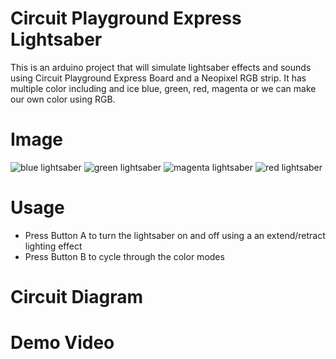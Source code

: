 # Circuit Playground Express Lightsaber

This is an arduino project that will simulate lightsaber effects and sounds using Circuit Playground Express Board and a Neopixel RGB strip. It has multiple color including and ice blue, green, red, magenta or we can make our own color using RGB.

# Image
![blue lightsaber](/CPXLightSaber/images/lightsaber_blue.jpg)
![green lightsaber](/CPXLightSaber/images/lightsaber_green.jpg)
![magenta lightsaber](/CPXLightSaber/images/lightsaber_magenta.jpg)
![red lightsaber](/CPXLightSaber/images/lightsaber_red.jpg)
# Usage
- Press Button A to turn the lightsaber on and off using a an extend/retract lighting effect
- Press Button B to cycle through the color modes


# Circuit Diagram



# Demo Video

